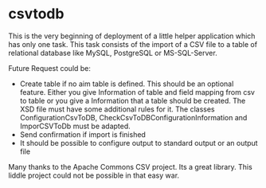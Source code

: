 # csvtodb
This is the very beginning of deployment of a little helper application which has only one task. 
This task consists of the import of a CSV file to a table of relational database like MySQL, PostgreSQL or MS-SQL-Server. 

Future Request could be:
+ Create table if no aim table is defined. This should be an optional feature. Either you give Information of table and field mapping from csv to table or you give a Information that a table should be created. The XSD file must have some additional rules for it. The classes ConfigurationCsvToDB, CheckCsvToDBConfigurationInformation and ImporCSVToDb must be adapted.
+ Send confirmation if import is finished
+ It should be possible to configure output to standard output or an output file

Many thanks to the Apache Commons CSV project. Its a great library. This liddle project could not be possible in that easy war. 
